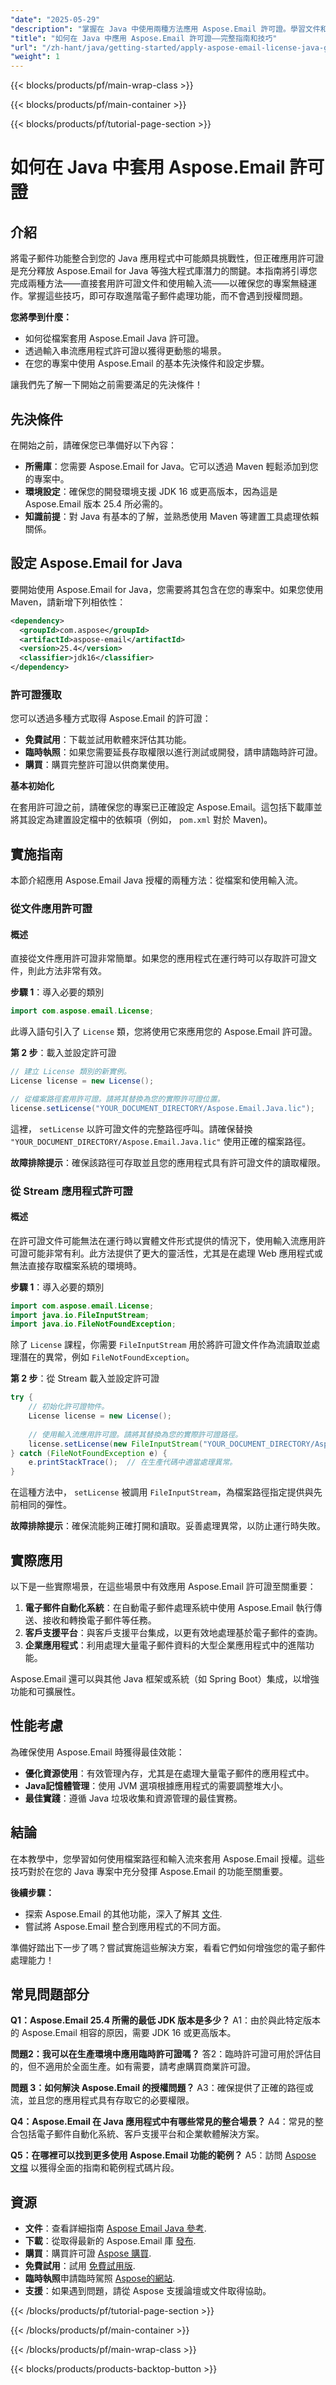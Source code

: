 ```yaml
---
"date": "2025-05-29"
"description": "掌握在 Java 中使用兩種方法應用 Aspose.Email 許可證。學習文件和串流應用程序，實現無縫電子郵件處理。"
"title": "如何在 Java 中應用 Aspose.Email 許可證——完整指南和技巧"
"url": "/zh-hant/java/getting-started/apply-aspose-email-license-java-guide/"
"weight": 1
---
```


{{< blocks/products/pf/main-wrap-class >}}

{{< blocks/products/pf/main-container >}}

{{< blocks/products/pf/tutorial-page-section >}}
# 如何在 Java 中套用 Aspose.Email 許可證

## 介紹

將電子郵件功能整合到您的 Java 應用程式中可能頗具挑戰性，但正確應用許可證是充分釋放 Aspose.Email for Java 等強大程式庫潛力的關鍵。本指南將引導您完成兩種方法——直接套用許可證文件和使用輸入流——以確保您的專案無縫運作。掌握這些技巧，即可存取進階電子郵件處理功能，而不會遇到授權問題。

**您將學到什麼：**
- 如何從檔案套用 Aspose.Email Java 許可證。
- 透過輸入串流應用程式許可證以獲得更動態的場景。
- 在您的專案中使用 Aspose.Email 的基本先決條件和設定步驟。

讓我們先了解一下開始之前需要滿足的先決條件！

## 先決條件

在開始之前，請確保您已準備好以下內容：

- **所需庫**：您需要 Aspose.Email for Java。它可以透過 Maven 輕鬆添加到您的專案中。
- **環境設定**：確保您的開發環境支援 JDK 16 或更高版本，因為這是 Aspose.Email 版本 25.4 所必需的。
- **知識前提**：對 Java 有基本的了解，並熟悉使用 Maven 等建置工具處理依賴關係。

## 設定 Aspose.Email for Java

要開始使用 Aspose.Email for Java，您需要將其包含在您的專案中。如果您使用 Maven，請新增下列相依性：

```xml
<dependency>
  <groupId>com.aspose</groupId>
  <artifactId>aspose-email</artifactId>
  <version>25.4</version>
  <classifier>jdk16</classifier>
</dependency>
```

### 許可證獲取

您可以透過多種方式取得 Aspose.Email 的許可證：
- **免費試用**：下載並試用軟體來評估其功能。
- **臨時執照**：如果您需要延長存取權限以進行測試或開發，請申請臨時許可證。
- **購買**：購買完整許可證以供商業使用。

**基本初始化**

在套用許可證之前，請確保您的專案已正確設定 Aspose.Email。這包括下載庫並將其設定為建置設定檔中的依賴項（例如， `pom.xml` 對於 Maven)。

## 實施指南

本節介紹應用 Aspose.Email Java 授權的兩種方法：從檔案和使用輸入流。

### 從文件應用許可證

#### 概述
直接從文件應用許可證非常簡單。如果您的應用程式在運行時可以存取許可證文件，則此方法非常有效。

**步驟 1**：導入必要的類別

```java
import com.aspose.email.License;
```

此導入語句引入了 `License` 類，您將使用它來應用您的 Aspose.Email 許可證。

**第 2 步**：載入並設定許可證

```java
// 建立 License 類別的新實例。
License license = new License();

// 從檔案路徑套用許可證。請將其替換為您的實際許可證位置。
license.setLicense("YOUR_DOCUMENT_DIRECTORY/Aspose.Email.Java.lic");
```

這裡， `setLicense` 以許可證文件的完整路徑呼叫。請確保替換 `"YOUR_DOCUMENT_DIRECTORY/Aspose.Email.Java.lic"` 使用正確的檔案路徑。

**故障排除提示**：確保該路徑可存取並且您的應用程式具有許可證文件的讀取權限。

### 從 Stream 應用程式許可證

#### 概述
在許可證文件可能無法在運行時以實體文件形式提供的情況下，使用輸入流應用許可證可能非常有利。此方法提供了更大的靈活性，尤其是在處理 Web 應用程式或無法直接存取檔案系統的環境時。

**步驟 1**：導入必要的類別

```java
import com.aspose.email.License;
import java.io.FileInputStream;
import java.io.FileNotFoundException;
```

除了 `License` 課程，你需要 `FileInputStream` 用於將許可證文件作為流讀取並處理潛在的異常，例如 `FileNotFoundException`。

**第 2 步**：從 Stream 載入並設定許可證

```java
try {
    // 初始化許可證物件。
    License license = new License();
    
    // 使用輸入流應用許可證。請將其替換為您的實際許可證路徑。
    license.setLicense(new FileInputStream("YOUR_DOCUMENT_DIRECTORY/Aspose.Email.Java.lic"));
} catch (FileNotFoundException e) {
    e.printStackTrace();  // 在生產代碼中適當處理異常。
}
```

在這種方法中， `setLicense` 被調用 `FileInputStream`，為檔案路徑指定提供與先前相同的彈性。

**故障排除提示**：確保流能夠正確打開和讀取。妥善處理異常，以防止運行時失敗。

## 實際應用

以下是一些實際場景，在這些場景中有效應用 Aspose.Email 許可證至關重要：

1. **電子郵件自動化系統**：在自動電子郵件處理系統中使用 Aspose.Email 執行傳送、接收和轉換電子郵件等任務。
2. **客戶支援平台**：與客戶支援平台集成，以更有效地處理基於電子郵件的查詢。
3. **企業應用程式**：利用處理大量電子郵件資料的大型企業應用程式中的進階功能。

Aspose.Email 還可以與其他 Java 框架或系統（如 Spring Boot）集成，以增強功能和可擴展性。

## 性能考慮

為確保使用 Aspose.Email 時獲得最佳效能：
- **優化資源使用**：有效管理內存，尤其是在處理大量電子郵件的應用程式中。
- **Java記憶體管理**：使用 JVM 選項根據應用程式的需要調整堆大小。
- **最佳實踐**：遵循 Java 垃圾收集和資源管理的最佳實務。

## 結論

在本教學中，您學習如何使用檔案路徑和輸入流來套用 Aspose.Email 授權。這些技巧對於在您的 Java 專案中充分發揮 Aspose.Email 的功能至關重要。

**後續步驟：**
- 探索 Aspose.Email 的其他功能，深入了解其 [文件](https://reference。aspose.com/email/java/).
- 嘗試將 Aspose.Email 整合到應用程式的不同方面。

準備好踏出下一步了嗎？嘗試實施這些解決方案，看看它們如何增強您的電子郵件處理能力！

## 常見問題部分

**Q1：Aspose.Email 25.4 所需的最低 JDK 版本是多少？**
A1：由於與此特定版本的 Aspose.Email 相容的原因，需要 JDK 16 或更高版本。

**問題2：我可以在生產環境中應用臨時許可證嗎？**
答2：臨時許可證可用於評估目的，但不適用於全面生產。如有需要，請考慮購買商業許可證。

**問題 3：如何解決 Aspose.Email 的授權問題？**
A3：確保提供了正確的路徑或流，並且您的應用程式具有存取它的必要權限。

**Q4：Aspose.Email 在 Java 應用程式中有哪些常見的整合場景？**
A4：常見的整合包括電子郵件自動化系統、客戶支援平台和企業軟體解決方案。

**Q5：在哪裡可以找到更多使用 Aspose.Email 功能的範例？**
A5：訪問 [Aspose 文檔](https://reference.aspose.com/email/java/) 以獲得全面的指南和範例程式碼片段。

## 資源
- **文件**：查看詳細指南 [Aspose Email Java 參考](https://reference。aspose.com/email/java/).
- **下載**：從取得最新的 Aspose.Email 庫 [發布](https://releases。aspose.com/email/java/).
- **購買**：購買許可證 [Aspose 購買](https://purchase。aspose.com/buy).
- **免費試用**：試用 [免費試用版](https://releases。aspose.com/email/java/).
- **臨時執照**申請臨時駕照 [Aspose的網站](https://purchase。aspose.com/temporary-license/).
- **支援**：如果遇到問題，請從 Aspose 支援論壇或文件取得協助。

{{< /blocks/products/pf/tutorial-page-section >}}

{{< /blocks/products/pf/main-container >}}

{{< /blocks/products/pf/main-wrap-class >}}

{{< blocks/products/products-backtop-button >}}